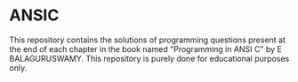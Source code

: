 # ANSIC
This repository contains the solutions of programming questions present at the end of each chapter in the book named "Programming in ANSI C" by E BALAGURUSWAMY. 
This repository is purely done for educational purposes only.
